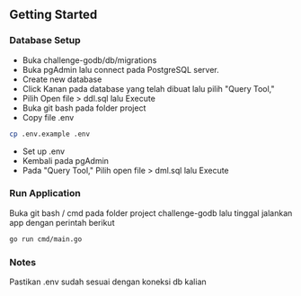 ## Getting Started

### Database Setup

*  Buka challenge-godb/db/migrations
*  Buka pgAdmin lalu connect pada PostgreSQL server.
*  Create new database
*  Click Kanan pada database yang telah dibuat lalu pilih "Query Tool,"
*  Pilih Open file > ddl.sql lalu Execute 
*  Buka git bash pada folder project
*  Copy file .env
```bash
cp .env.example .env
```
*  Set up .env 
*  Kembali pada pgAdmin
*  Pada "Query Tool," Pilih open file > dml.sql lalu Execute


### Run Application

Buka git bash / cmd pada folder project challenge-godb
lalu tinggal jalankan app dengan perintah berikut
```bash
go run cmd/main.go
```

### Notes
Pastikan .env sudah sesuai dengan koneksi db kalian